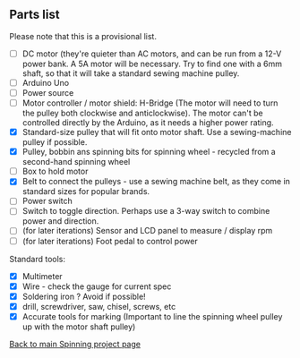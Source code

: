 ## Parts list
Please note that this is a provisional list. 

- [ ] DC motor (they're quieter than AC motors, and can be run from a 12-V power bank. A 5A motor will be necessary. Try to find one with a 6mm shaft, so that it will take a standard sewing machine pulley.
- [ ] Arduino Uno
- [ ] Power source
- [ ] Motor controller / motor shield: H-Bridge (The motor will need to turn the pulley both clockwise and anticlockwise). The motor can't be controlled directly by the Arduino, as it needs a higher power rating.
- [x] Standard-size pulley that will fit onto motor shaft. Use a sewing-machine pulley if possible.
- [x] Pulley, bobbin ans spinning bits for spinning wheel - recycled from a second-hand spinning wheel
- [ ] Box to hold motor
- [x] Belt to connect the pulleys - use a sewing machine belt, as they come in standard sizes for popular brands.
- [ ] Power switch
- [ ] Switch to toggle direction. Perhaps use a 3-way switch to combine power and direction.
- [ ] (for later iterations) Sensor and LCD panel to measure / display rpm
- [ ] (for later iterations) Foot pedal to control power

Standard tools:
- [x] Multimeter
- [x] Wire - check the gauge for current spec
- [x] Soldering iron ? Avoid if possible!
- [x] drill, screwdriver, saw, chisel, screws, etc
- [x] Accurate tools for marking (Important to line the spinning wheel pulley up with the motor shaft pulley)

[Back to main Spinning project page](https://tarchur.github.io/SpinningWheel/)
